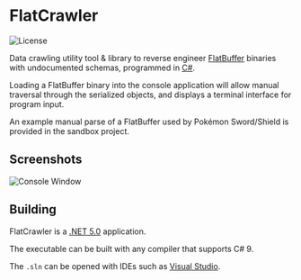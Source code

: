 FlatCrawler
=====

![License](https://img.shields.io/badge/License-GPLv3-blue.svg)

Data crawling utility tool & library to reverse engineer [FlatBuffer](https://google.github.io/flatbuffers/) binaries with undocumented schemas, programmed in [C#](https://en.wikipedia.org/wiki/C_Sharp_%28programming_language%29).

Loading a FlatBuffer binary into the console application will allow manual traversal through the serialized objects, and displays a terminal interface for program input.

An example manual parse of a FlatBuffer used by Pokémon Sword/Shield is provided in the sandbox project.

## Screenshots

![Console Window](https://i.imgur.com/23fFpkj.png)

## Building

FlatCrawler is a [.NET 5.0](https://dotnet.microsoft.com/download/dotnet/5.0) application.

The executable can be built with any compiler that supports C# 9.

The `.sln` can be opened with IDEs such as [Visual Studio](https://visualstudio.microsoft.com/downloads/).
